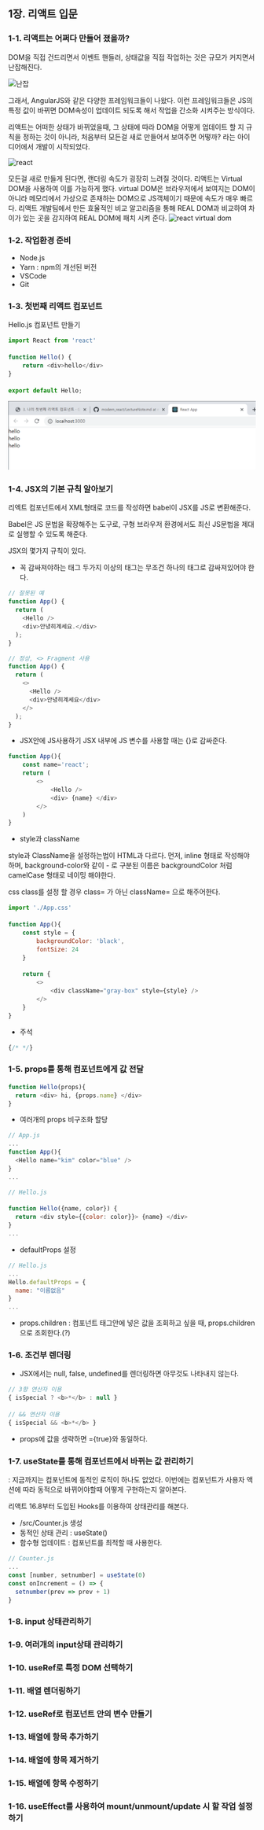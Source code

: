 
## 1장. 리액트 입문

### 1-1. 리액트는 어쩌다 만들어 졌을까?
DOM을 직접 건드리면서 이벤트 핸들러, 상태값을 직접 작업하는 것은 규모가 커지면서 난잡해진다.

![난잡](https://i.imgur.com/mJftTBq.png)

그래서, AngularJS와 같은 다양한 프레임워크들이 나왔다. 이런 프레임워크들은 JS의 특정 값이 바뀌면 DOM속성이 업데이트 되도록 해서 작업을 간소화 시켜주는 방식이다.

리액트는 어떠한 상태가 바뀌었을때, 그 상태에 따라 DOM을 어떻게 업데이트 할 지 규칙을 정하는 것이 아니라, 처음부터 모든걸 새로 만들어서 보여주면 어떻까? 라는 아이디어에서 개발이 시작되었다.

![react](https://i.imgur.com/kNKIeQZ.gif)

모든걸 새로 만들게 된다면, 랜더링 속도가 굉장히 느려질 것이다. 리액트는 Virtual DOM을 사용하여 이를 가능하게 했다.
virtual DOM은 브라우저에서 보여지는 DOM이 아니라 메모리에서 가상으로 존재하는 DOM으로 JS객체이기 때문에 속도가 매우 빠르다.
리액트 개발팀에서 만든 효율적인 비교 알고리즘을 통해 REAL DOM과 비교하여 차이가 있는 곳을 감지하여 REAL DOM에 패치 시켜 준다.
![react virtual dom](https://i.imgur.com/u6YnxUS.png)

### 1-2. 작업환경 준비
- Node.js
- Yarn : npm의 개선된 버전
- VSCode
- Git 

### 1-3. 첫번째 리액트 컴포넌트
Hello.js 컴포넌트 만들기

```js
import React from 'react'

function Hello() {
    return <div>hello</div>
}

export default Hello;
```

 ![hello.js](src/img/hellojs.PNG)


### 1-4. JSX의 기본 규칙 알아보기
리엑트 컴포넌트에서 XML형태로 코드를 작성하면 babel이 JSX를 JS로 변환해준다.

Babel은 JS 문법을 확장해주는 도구로, 구형 브라우저 환경에서도 최신 JS문법을 제대로 실행할 수 있도록 해준다.

JSX의 몇가지 규칙이 있다.
- 꼭 감싸져야하는 태그
두가지 이상의 태그는 무조건 하나의 태그로 감싸져있어야 한다.
```js
// 잘못된 예
function App() {
  return (
    <Hello />
    <div>안녕히계세요.</div>
  );
}
```

```js
// 정상, <> Fragment 사용
function App() {
  return (
    <> 
      <Hello />
      <div>안녕히계세요</div>
    </>
  );
}
```

- JSX안에 JS사용하기
JSX 내부에 JS 변수를 사용할 때는 {}로 감싸준다.
```js
function App(){
    const name='react';
    return (
        <>
            <Hello />
            <div> {name} </div>
        </>
    )
}
```

- style과 className

style과 ClassName을 설정하는법이 HTML과 다르다.
먼저, inline 형태로 작성해야하며, background-color와 같이 - 로 구분된 이름은 backgroundColor 처럼 camelCase 형태로 네이밍 해야한다.

css class를 설정 할 경우 class= 가 아닌 className= 으로 해주어한다.

```js
import './App.css'

function App(){
    const style = {
        backgroundColor: 'black',
        fontSize: 24
    }

    return {
        <>
            <div className="gray-box" style={style} /> 
        </>
    }
}
```

- 주석
```js
{/* */}
```

### 1-5. props를 통해 컴포넌트에게 값 전달

```js
function Hello(props){
  return <div> hi, {props.name} </div>
}
```

- 여러개의 props 비구조화 할당

```js
// App.js
...
function App(){
  <Hello name="kim" color="blue" />
}
...
```

```js
// Hello.js

function Hello({name, color}) {
  return <div style={{color: color}}> {name} </div>
}
...
```

- defaultProps 설정
```js
// Hello.js
...
Hello.defaultProps = {
  name: "이름없음"
}
...
```

- props.children
: 컴포넌트 태그안에 넣은 값을 조회하고 싶을 때, props.children으로 조회한다.(?)



### 1-6. 조건부 렌더링
- JSX에서는 null, false, undefined를 렌더링하면 아무것도 나타내지 않는다.

```js
// 3항 연산자 이용
{ isSpecial ? <b>*</b> : null }

// && 연산자 이용
{ isSpecial && <b>*</b> }

```

- props에 값을 생략하면 ={true}와 동일하다.


### 1-7. useState를 통해 컴포넌트에서 바뀌는 값 관리하기

: 지금까지는 컴포넌트에 동적인 로직이 하나도 없었다. 이번에는 컴포넌트가 사용자 액션에 따라 동적으로 바뀌어야할때 어떻게 구현하는지 알아본다.

리액트 16.8부터 도입된 Hooks를 이용하여 상태관리를 해본다.

- /src/Counter.js 생성
- 동적인 상태 관리 : useState()
- 함수형 업데이트 : 컴포넌트를 최적할 때 사용한다.
```js
// Counter.js
...
const [number, setnumber] = useState(0)
const onIncrement = () => {
  setnumber(prev => prev + 1)
}
```


### 1-8. input 상태관리하기


### 1-9. 여러개의 input상태 관리하기


### 1-10. useRef로 특정 DOM 선택하기


### 1-11. 배열 렌더링하기


### 1-12. useRef로 컴포넌트 안의 변수 만들기


### 1-13. 배열에 항목 추가하기


### 1-14. 배열에 항목 제거하기


### 1-15. 배열에 항목 수정하기


### 1-16. useEffect를 사용하여 mount/unmount/update 시 할 작업 설정하기


